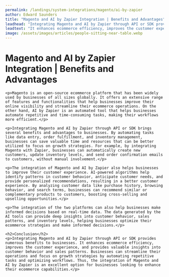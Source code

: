 ```yaml
---
permalink: /landings/system-integrations/magento/ai-by-zapier
author: Edward Saunders
title: "Magento and AI by Zapier Integration | Benefits and Advantages"
leadhead: "Integrating Magento and AI by Zapier through API or SDK provides numerous benefits to businesses"
leadtext: "It enhances ecommerce efficiency, improves the customer experience, and provides valuable insights into customer behavior and sales patterns. Businesses can streamline their operations and focus on growth strategies by automating repetitive tasks and optimizing workflows. Thus, the integration of Magento and AI by Zapier is an excellent option for businesses looking to enhance their ecommerce capabilities."
image: /assets/images/articles/people-sitting-near-table.webp
---
```

<div class="arttext">	<h1>Magento and AI by Zapier Integration | Benefits and Advantages</h1>
	
	<p>Magento is an open-source ecommerce platform that has been widely used by businesses of all sizes globally. It offers an extensive range of features and functionalities that help businesses improve their online visibility and streamline their ecommerce operations. On the other hand, AI by Zapier is an automated tool that helps businesses automate repetitive and time-consuming tasks, making their workflows more efficient.</p>

	<p>Integrating Magento and AI by Zapier through API or SDK brings several benefits and advantages to businesses. By automating tasks like data entry, order fulfillment, and inventory management, businesses can save valuable time and resources that can be better utilized to focus on growth strategies. For example, by integrating Magento with Zapier, businesses can automatically create new customers, update inventory levels, and send order confirmation emails to customers, without manual involvement.</p>

	<p>The integration of Magento and AI by Zapier also helps businesses to improve their customer experience. AI-powered algorithms help identify patterns in customer behavior, anticipate customer needs, and provide personalized recommendations, resulting in a better customer experience. By analyzing customer data like purchase history, browsing behavior, and search terms, businesses can recommend similar or complementary products to customers, boosting cross-selling and upselling opportunities.</p>

	<p>The integration of the two platforms can also help businesses make informed decisions based on real-time data. The data generated by the AI tools can provide deep insights into customer behavior, sales patterns, and inventory levels, helping businesses optimize their ecommerce strategies and make informed decisions.</p>

	<h2>Conclusion</h2>
	<p>Integrating Magento and AI by Zapier through API or SDK provides numerous benefits to businesses. It enhances ecommerce efficiency, improves the customer experience, and provides valuable insights into customer behavior and sales patterns. Businesses can streamline their operations and focus on growth strategies by automating repetitive tasks and optimizing workflows. Thus, the integration of Magento and AI by Zapier is an excellent option for businesses looking to enhance their ecommerce capabilities.</p>
</div>
